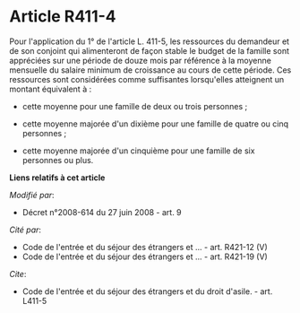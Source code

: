 # Article R411-4

Pour l'application du 1° de l'article L. 411-5, les ressources du demandeur et de son conjoint qui alimenteront de façon
stable le budget de la famille sont appréciées sur une période de douze mois par référence à la moyenne mensuelle du salaire
minimum de croissance au cours de cette période. Ces ressources sont considérées comme suffisantes lorsqu'elles atteignent un
montant équivalent à :

- cette moyenne pour une famille de deux ou trois personnes ;

- cette moyenne majorée d'un dixième pour une famille de quatre ou cinq personnes ;

- cette moyenne majorée d'un cinquième pour une famille de six personnes ou plus.

**Liens relatifs à cet article**

_Modifié par_:

  - Décret n°2008-614 du 27 juin 2008 - art. 9

_Cité par_:

  - Code de l'entrée et du séjour des étrangers et ... - art. R421-12 (V)
  - Code de l'entrée et du séjour des étrangers et ... - art. R421-19 (V)

_Cite_:

  - Code de l'entrée et du séjour des étrangers et du droit d'asile. - art. L411-5
